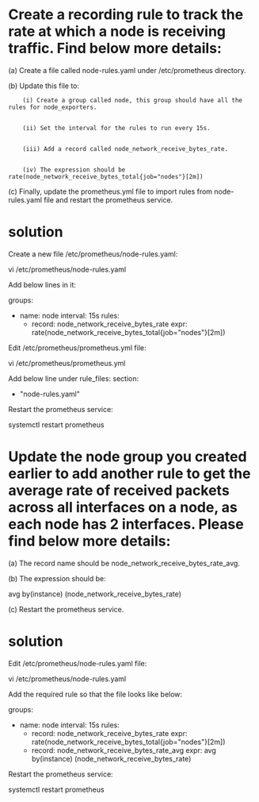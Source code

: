 # Create a recording rule to track the rate at which a node is receiving traffic. Find below more details:



  (a) Create a file called node-rules.yaml under /etc/prometheus directory.


  (b) Update this file to:


        (i) Create a group called node, this group should have all the rules for node_exporters.


        (ii) Set the interval for the rules to run every 15s.


        (iii) Add a record called node_network_receive_bytes_rate.


        (iv) The expression should be rate(node_network_receive_bytes_total{job="nodes"}[2m])


  (c) Finally, update the prometheus.yml file to import rules from node-rules.yaml file and restart the prometheus service.
  # solution


Create a new file /etc/prometheus/node-rules.yaml:


vi /etc/prometheus/node-rules.yaml



Add below lines in it:


groups:
  - name: node
    interval: 15s
    rules:
      - record: node_network_receive_bytes_rate
        expr: rate(node_network_receive_bytes_total{job="nodes"}[2m])



Edit /etc/prometheus/prometheus.yml file:


vi /etc/prometheus/prometheus.yml



Add below line under rule_files: section:


  - "node-rules.yaml"



Restart the prometheus service:


systemctl restart prometheus


# Update the node group you created earlier to add another rule to get the average rate of received packets across all interfaces on a node, as each node has 2 interfaces. Please find below more details:



  (a) The record name should be node_network_receive_bytes_rate_avg.


  (b) The expression should be:


avg by(instance) (node_network_receive_bytes_rate)



  (c) Restart the prometheus service.

  # solution
  Edit /etc/prometheus/node-rules.yaml file:


vi /etc/prometheus/node-rules.yaml



Add the required rule so that the file looks like below:


groups:
  - name: node
    interval: 15s
    rules:
      - record: node_network_receive_bytes_rate
        expr: rate(node_network_receive_bytes_total{job="nodes"}[2m])
      - record: node_network_receive_bytes_rate_avg
        expr: avg by(instance) (node_network_receive_bytes_rate)



Restart the prometheus service:


systemctl restart prometheus